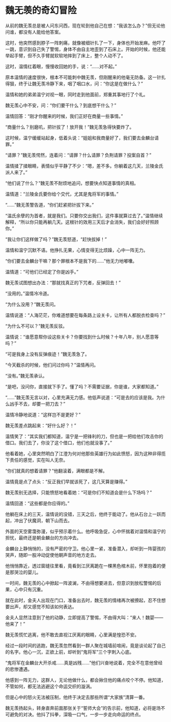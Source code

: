 # 魏无羡的奇幻冒险

从前的魏无羡总是被人问东问西，现在轮到他自己在想：“我该怎么办？”但无论他问谁，都没有人能给他答案。

这时，他突然感到脖子一阵刺痛，就像被细针扎了一下，身体也开始发麻。他吓了一跳，意识到自己失了警惕，身体不由自主地歪到了石床上。开始的时候，他还能举起手臂，但不久手臂就软软地摔到了床上，整个人动不了。

这时，温情红着眼，慢慢收回她的手，说：“……对不起。”  

原本温情的速度很快，根本不可能刺中魏无羡，但刚醒来的他毫无防备。这一针扎得狠，终于让魏无羡冷静下来，咽了咽口水，问：“你这是在做什么？”

温情和她的弟弟温宁对视一眼，同时走到他面前，郑重其事地行了个礼。

魏无羡心中不安，问：“你们要干什么？到底想干什么？”  

温情回答：“刚才你醒来的时候，我们正好在商量一些事情。”  

“商量什么？别磨叽，把针拔了！放开我！”魏无羡急得快要炸了。

这时候，温宁缓缓站起身，低着头说：“姐姐和我商量好了，我们要去金麟台请罪。”  

“请罪？”魏无羡愕然，连着问：“请罪？什么请罪？负荆请罪？投案自首？”  

温情揉了揉眼睛，表情似乎平静了不少：“嗯，差不多。你躺着这几天，兰陵金氏派人来了。”  

“他们说了什么？”魏无羡不耐烦地追问，想要快点知道事情的真相。

温情道：“兰陵金氏要你给个交代，尤其是鬼将军的事情。”  

“……”魏无羡警告道，“你们赶紧把针拔下来。”  

“温氏余孽的为首者，就是我们。只要你交出我们，这件事就算过去了。”温情继续解释，“所以你只能再躺几天。这根针的效用三天后才会消失，我们会好好照顾你。”  

“我让你们这样做了吗？”魏无羡怒道，“赶快拔掉！”  

温情和温宁沉默不语。他挣扎无果，心情变得无比烦躁，心中一阵无力。

“你们要去金麟台干嘛？那个罪根本不是我下的……”他无力地嘟囔。

温情道：“可他们已经定了你是凶手。”  

魏无羡试图想出办法：“那就找真正的下咒者，反弹回去！”  

“没用的。”温情冷冷道。

“为什么没用？”魏无羡问。

温情说道：“人海茫茫，你难道想要在每条路上设关卡，让所有人都脱衣检查吗？”  

“为什么不可以？”魏无羡反驳。

温情说：“谁愿意帮你设这些关卡？你要找到什么时候？十年八年，别人愿意等吗？”  

“可是我身上没有反弹痕迹！”魏无羡急了。

“今天截杀的时候，他们问过你吗？”温情再问。

“没有。”魏无羡承认。

“是吧，没问你，直接就下手了。懂了吗？不需要证据，你是谁，大家都知道。”  

“……”魏无羡无言以对，心里充满无力感。他低声说道：“可是去的应该是我。为什么凶手不去，却要一把刀去？”

温情冷静地说道：“这样岂不是更好？”  

魏无羡差点跳起来：“好什么好？！”  

温情笑了：“其实我们都知道，温宁是一把锋利的刀，但也是一把给他们攻击你的借口。我们去了，你没了这个借口，他们也就没事了。”  

他看着她，心里突然明白了江澄为何对他那些英雄行为如此愤怒，因为这种非得揽下责任的感觉，实在叫人无奈。  

“你们就真的想着请罪？”他翻滚着，满眼都是不解。

温情竟是点了点头：“反正我们早就该死了，这几天算是赚得。”  

魏无羡别无选择，只能愤怒地看着她：“可是你们不知道会是什么下场吗？”  

温情回道：“这些都是你应得的。”  

他躺在床上的三天，温情说的没错，三天之后，他终于能动了。他从石台上一跃而起，冲出了伏魔洞，朝下山而去。

外面的天空雾霭弥漫，似乎预示着什么。他呼吸急促，心中怀揣着对温情和温宁的担忧，最终还是朝金麟台的方向冲去。

金麟台上静悄悄的，没有严密的守卫。他心里一紧，准备潜入，却听到一阵婴孩的哭声，随即一股冲动促使他朝声音的地方走去。

他悄悄靠近，透过窗缝往里看，竟看到江厌离跪在一棵黑色棺木前，怀里抱着的便是那哭泣的婴儿。  

一时间，魏无羡的心中掀起一阵波澜，不由得想要进去，但意识到放松警惕的后果，心中只有沉重。

就在此时，金夫人出现在门口，准备出去时，魏无羡的情绪再次被撩起，忍不住想要出声，却又感觉不知该如何表达。

金夫人显然注意到了他的动静，立即提高了警惕，不由得大叫：“来人！魏婴——他来了！”

魏无羡慌忙逃离，他不敢去直视江厌离的眼睛，心里满是惶恐不安。

经过一段时间的逃跑，魏无羡忽然看到一群人聚在城墙前喧闹，竟是谈论起了自己的名字。他心一沉，正欲上前，却听到“鬼将军”三个字刺入心底。

“鬼将军在金麟台大开杀戒……真是凶残……”他们兴奋地说着，完全不在意他曾经的悲惨遭遇。

他感到一阵无力，这群人，无论他做什么，都会揪住他的痛点咬个不停。他知道，不管如何，都无法逃避这个命运交织的漩涡。

但是心中的怒火无法被压制，他终于决定去那些所谓“大家族”清算一番。 

魏无羡扬起头，转身直奔前面那张关于“誓师大会”的告示前，他知道，必将是场不可避免的对决。他抖了抖拳，深吸一口气，一步一步走向命运的终点。